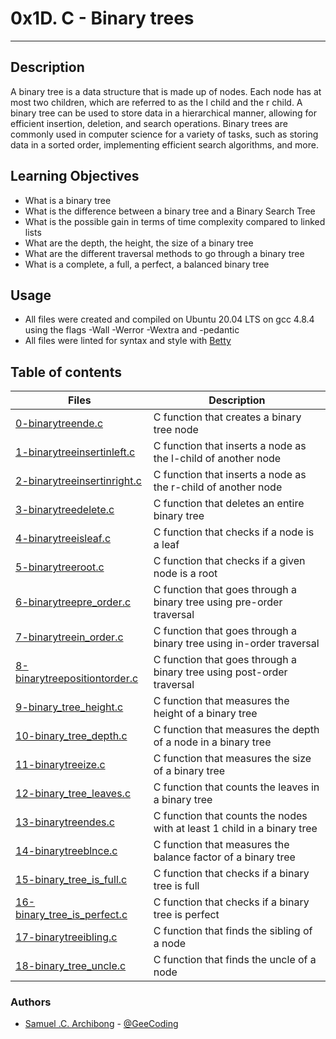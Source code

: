 # 0x1D. C - Binary trees
<hr>

## Description
A binary tree is a data structure that is made up of nodes. Each node has at most two children, which are referred to as the l child and the r child. A binary tree can be used to store data in a hierarchical manner, allowing for efficient insertion, deletion, and search operations. Binary trees are commonly used in computer science for a variety of tasks, such as storing data in a sorted order, implementing efficient search algorithms, and more.

## Learning Objectives

* What is a binary tree
* What is the difference between a binary tree and a Binary Search Tree
* What is the possible gain in terms of time complexity compared to linked lists
* What are the depth, the height, the size of a binary tree
* What are the different traversal methods to go through a binary tree
* What is a complete, a full, a perfect, a balanced binary tree

## Usage

* All files were created and compiled on Ubuntu 20.04 LTS on gcc 4.8.4 \
using the flags -Wall -Werror -Wextra and -pedantic
* All files were linted for syntax and style with [Betty](https://github.com/holbertonschool/Betty)

## Table of contents
Files | Description
----- | -----------
[0-binarytreende.c](./0-binarytreende.c) | C function that creates a binary tree node
[1-binarytreeinsertinleft.c](./1-binarytreeinsertinleft.c) | C function that inserts a node as the l-child of another node
[2-binarytreeinsertinright.c](./2-binarytreeinsertinright.c) | C function that inserts a node as the r-child of another node
[3-binarytreedelete.c](./3-binarytreedelete.c) | C function that deletes an entire binary tree
[4-binarytreeisleaf.c](./4-binarytreeisleaf.c) | C function that checks if a node is a leaf
[5-binarytreeroot.c](./5-binarytreeroot.c) | C function that checks if a given node is a root
[6-binarytreepre_order.c](./6-binarytreepre_order.c) | C function that goes through a binary tree using pre-order traversal
[7-binarytreein_order.c](./7-binarytreein_order.c) | C function that goes through a binary tree using in-order traversal
[8-binarytreepositiontorder.c](./8-binarytreepositiontorder.c) | C function that goes through a binary tree using post-order traversal
[9-binary_tree_height.c](./9-binary_tree_height.c) | C function that measures the height of a binary tree
[10-binary_tree_depth.c](./10-binary_tree_depth.c) | C function that measures the depth of a node in a binary tree
[11-binarytreeize.c](./11-binarytreeize.c) | C function that measures the size of a binary tree
[12-binary_tree_leaves.c](./12-binary_tree_leaves.c) | C function that counts the leaves in a binary tree
[13-binarytreendes.c](./13-binarytreendes.c) | C function that counts the nodes with at least 1 child in a binary tree
[14-binarytreeblnce.c](./14-binarytreeblnce.c) | C function that measures the balance factor of a binary tree
[15-binary_tree_is_full.c](./15-binary_tree_is_full.c) | C function that checks if a binary tree is full
[16-binary_tree_is_perfect.c](./16-binary_tree_is_perfect.c) | C function that checks if a binary tree is perfect
[17-binarytreeibling.c](./17-binarytreeibling.c) | C function that finds the sibling of a node
[18-binary_tree_uncle.c](./18-binary_tree_uncle.c) | C function that finds the uncle of a node

### Authors
* [Samuel .C. Archibong](https://github.com/sammiearchie77) - [@GeeCoding](https://twitter.com/geecoding)

